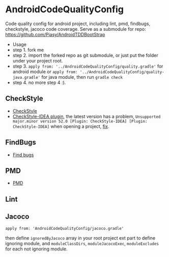 # AndroidCodeQualityConfig
Code quality config for android project, including lint, pmd, findbugs, checkstyle, jacoco code coverage. Serve as a submodule for repo: https://github.com/Piasy/AndroidTDDBootStrap
+  Usage
  +  step 1. fork me
  +  step 2. import the forked repo as git submodule, or just put the folder under your project root.
  +  step 3. `apply from: '../AndroidCodeQualityConfig/quality.gradle'` for android module or `apply from: '../AndroidCodeQualityConfig/quality-java.gradle'` for java module, then run `gradle check`
  +  step 4. no more step 4 :).

## CheckStyle
+  [CheckStyle](https://github.com/checkstyle/checkstyle)
+  [CheckStyle-IDEA plugin](https://github.com/jshiell/checkstyle-idea), the latest version has a problem, `Unsupported major.minor version 52.0 [Plugin: CheckStyle-IDEA] [Plugin: CheckStyle-IDEA]` when opening a project, [fix](https://github.com/jshiell/checkstyle-idea/issues/142).

## FindBugs
+  [Find bugs](https://github.com/findbugsproject/findbugs)

## PMD
+  [PMD](https://github.com/pmd/pmd)

## Lint

## Jacoco
`apply from: 'AndroidCodeQualityConfig/jacoco.gradle'`

then define `ignoredByJacoco` array in your root project ext part to define ignoring module, and `moduleClassDirs`,
`moduleJacocoExec`, `moduleExcludes` for each not ignoring module.

